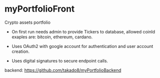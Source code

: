 # myPortfolioFront
 Crypto assets portfolio
 
* On first run needs admin to provide Tickers to database, allowed coinId exaples are: bitcoin, ethereum, cardano.

* Uses OAuth2 with google account for authentication and user account creation.
* Uses digital signatures to secure endpoint calls.

backend: https://github.com/takado8/myPortfolioBackend
